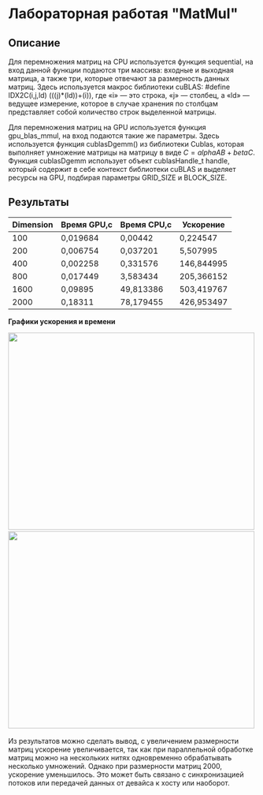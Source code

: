 # Лабораторная работая "MatMul"
## Описание 

Для перемножения матриц на CPU используется функция sequential, на вход данной функции подаются три массива: входные и выходная матрица, а также три, которые отвечают за размерность данных матриц. Здесь используется макрос библиотеки cuBLAS: #define IDX2C(i,j,ld) (((j)*(ld))+(i)), где «i» — это строка, «j» — столбец, а «ld» — ведущее измерение, которое в случае хранения по столбцам представляет собой количество строк выделенной матрицы.

Для перемножения матриц на GPU используется функция gpu_blas_mmul, на вход подаются такие же параметры. Здесь используется функция cublasDgemm() из библиотеки Cublas, которая выполняет умножение матрицы на матрицу в виде $C = alphaAB + betaC$. Функция cublasDgemm использует объект cublasHandle_t handle, который содержит в себе контекст библиотеки cuBLAS и выделяет ресурсы на GPU, подбирая параметры GRID_SIZE и BLOCK_SIZE.

## Результаты

| Dimension	| Время GPU,c |	Время CPU,c	| Ускорение |
| ------------- | ------------- | ------------- | ------------- |
| 100	| 0,019684	| 0,00442	| 0,224547
| 200	| 0,006754	| 0,037201	| 5,507995
| 400	| 0,002258	| 0,331576	| 146,844995
| 800	| 0,017449	| 3,583434	| 205,366152
| 1600 | 	0,09895	| 49,813386	| 503,419767
| 2000 | 0,18311	| 78,179455	| 426,953497

**Графики ускорения и времени**
<div>
  <img src="https://github.com/stillysyw/HPC-SamaraUniversity-2023/assets/154344530/b4410eb2-e33d-48e1-b834-f1d7ff365399" width="500" height="400"/>&nbsp;
  <img src="https://github.com/stillysyw/HPC-SamaraUniversity-2023/assets/154344530/cf4a3796-1d14-48ad-89ba-3e22291846c5" width="500" height="400"/>&nbsp;
</div>

Из результатов можно сделать вывод, с увеличением размерности матриц ускорение увеличивается, так как при параллельной обработке матриц можно на нескольких нитях одновременно обрабатывать несколько умножений. Однако при размерности матриц 2000, ускорение уменьшилось. Это может быть связано с синхронизацией потоков или передачей данных от девайса к хосту или наоборот.
